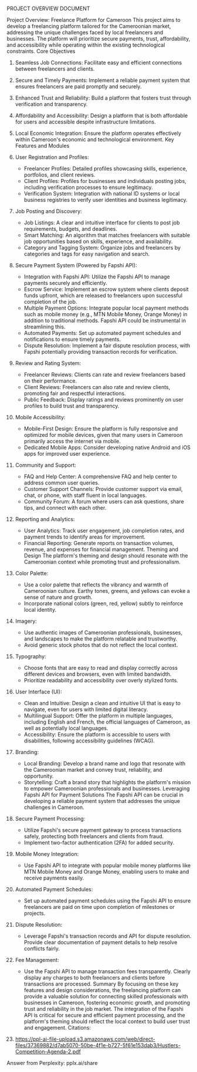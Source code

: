 PROJECT OVERVIEW DOCUMENT


Project Overview: Freelance Platform for Cameroon
This project aims to develop a freelancing platform tailored for the Cameroonian market, addressing the unique challenges faced by local freelancers and businesses. The platform will prioritize secure payments, trust, affordability, and accessibility while operating within the existing technological constraints.
Core Objectives
1. Seamless Job Connections: Facilitate easy and efficient connections between freelancers and clients.
2. Secure and Timely Payments: Implement a reliable payment system that ensures freelancers are paid promptly and securely.
3. Enhanced Trust and Reliability: Build a platform that fosters trust through verification and transparency.
4. Affordability and Accessibility: Design a platform that is both affordable for users and accessible despite infrastructure limitations.
5. Local Economic Integration: Ensure the platform operates effectively within Cameroon's economic and technological environment.
Key Features and Modules
1. User Registration and Profiles:
    * Freelancer Profiles: Detailed profiles showcasing skills, experience, portfolios, and client reviews.
    * Client Profiles: Profiles for businesses and individuals posting jobs, including verification processes to ensure legitimacy.
    * Verification System: Integration with national ID systems or local business registries to verify user identities and business legitimacy.
2. Job Posting and Discovery:
    * Job Listings: A clear and intuitive interface for clients to post job requirements, budgets, and deadlines.
    * Smart Matching: An algorithm that matches freelancers with suitable job opportunities based on skills, experience, and availability.
    * Category and Tagging System: Organize jobs and freelancers by categories and tags for easy navigation and search.

1. Secure Payment System (Powered by Fapshi API):
    * Integration with Fapshi API: Utilize the Fapshi API to manage payments securely and efficiently.
    * Escrow Service: Implement an escrow system where clients deposit funds upfront, which are released to freelancers upon successful completion of the job.
    * Multiple Payment Options: Integrate popular local payment methods such as mobile money (e.g., MTN Mobile Money, Orange Money) in addition to traditional methods. Fapshi API could be instrumental in streamlining this.
    * Automated Payments: Set up automated payment schedules and notifications to ensure timely payments.
    * Dispute Resolution: Implement a fair dispute resolution process, with Fapshi potentially providing transaction records for verification.
2. Review and Rating System:
    * Freelancer Reviews: Clients can rate and review freelancers based on their performance.
    * Client Reviews: Freelancers can also rate and review clients, promoting fair and respectful interactions.
    * Public Feedback: Display ratings and reviews prominently on user profiles to build trust and transparency.
3. Mobile Accessibility:
    * Mobile-First Design: Ensure the platform is fully responsive and optimized for mobile devices, given that many users in Cameroon primarily access the internet via mobile.
    * Dedicated Mobile Apps: Consider developing native Android and iOS apps for improved user experience.
4. Community and Support:
    * FAQ and Help Center: A comprehensive FAQ and help center to address common user queries.
    * Customer Support Channels: Provide customer support via email, chat, or phone, with staff fluent in local languages.
    * Community Forum: A forum where users can ask questions, share tips, and connect with each other.
5. Reporting and Analytics:
    * User Analytics: Track user engagement, job completion rates, and payment trends to identify areas for improvement.
    * Financial Reporting: Generate reports on transaction volumes, revenue, and expenses for financial management.
Theming and Design
The platform's theming and design should resonate with the Cameroonian context while promoting trust and professionalism.
1. Color Palette:
    * Use a color palette that reflects the vibrancy and warmth of Cameroonian culture. Earthy tones, greens, and yellows can evoke a sense of nature and growth.
    * Incorporate national colors (green, red, yellow) subtly to reinforce local identity.
2. Imagery:
    * Use authentic images of Cameroonian professionals, businesses, and landscapes to make the platform relatable and trustworthy.
    * Avoid generic stock photos that do not reflect the local context.
3. Typography:
    * Choose fonts that are easy to read and display correctly across different devices and browsers, even with limited bandwidth.
    * Prioritize readability and accessibility over overly stylized fonts.
4. User Interface (UI):
    * Clean and Intuitive: Design a clean and intuitive UI that is easy to navigate, even for users with limited digital literacy.
    * Multilingual Support: Offer the platform in multiple languages, including English and French, the official languages of Cameroon, as well as potentially local languages.
    * Accessibility: Ensure the platform is accessible to users with disabilities, following accessibility guidelines (WCAG).
5. Branding:
    * Local Branding: Develop a brand name and logo that resonate with the Cameroonian market and convey trust, reliability, and opportunity.
    * Storytelling: Craft a brand story that highlights the platform's mission to empower Cameroonian professionals and businesses.
Leveraging Fapshi API for Payment Solutions
The Fapshi API can be crucial in developing a reliable payment system that addresses the unique challenges in Cameroon.
1. Secure Payment Processing:
    * Utilize Fapshi's secure payment gateway to process transactions safely, protecting both freelancers and clients from fraud.
    * Implement two-factor authentication (2FA) for added security.
2. Mobile Money Integration:
    * Use Fapshi API to integrate with popular mobile money platforms like MTN Mobile Money and Orange Money, enabling users to make and receive payments easily.
3. Automated Payment Schedules:
    * Set up automated payment schedules using the Fapshi API to ensure freelancers are paid on time upon completion of milestones or projects.
4. Dispute Resolution:
    * Leverage Fapshi's transaction records and API for dispute resolution. Provide clear documentation of payment details to help resolve conflicts fairly.
5. Fee Management:
    * Use the Fapshi API to manage transaction fees transparently. Clearly display any charges to both freelancers and clients before transactions are processed.
Summary
By focusing on these key features and design considerations, the freelancing platform can provide a valuable solution for connecting skilled professionals with businesses in Cameroon, fostering economic growth, and promoting trust and reliability in the job market. The integration of the Fapshi API is critical for secure and efficient payment processing, and the platform's theming should reflect the local context to build user trust and engagement.
Citations:
1. https://ppl-ai-file-upload.s3.amazonaws.com/web/direct-files/37369882/d7ab5070-50be-4f1e-b727-5f61e153dab3/Hustlers-Competition-Agenda-2.pdf

Answer from Perplexity: pplx.ai/share
